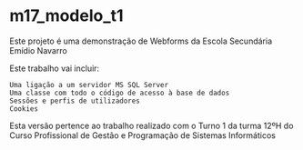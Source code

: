 # m17_modelo_t1

Este projeto é uma demonstração de Webforms da Escola Secundária Emídio Navarro

Este trabalho vai incluir:

    Uma ligação a um servidor MS SQL Server
    Uma classe com todo o código de acesso à base de dados
    Sessões e perfis de utilizadores
    Cookies

Esta versão pertence ao trabalho realizado com o Turno 1 da turma 12ºH do Curso Profissional de Gestão e Programação de Sistemas Informáticos
